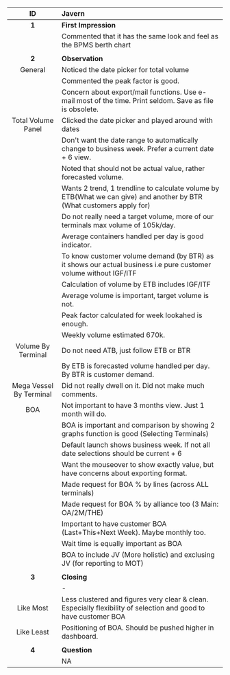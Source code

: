 |**ID**        |      Javern  |
| :---:                     |:----              |
|**1**                    | **First Impression**  |
|                         | Commented that it has the same look and feel as the BPMS berth chart |
|                         | |
|**2**                    | **Observation** |
| General                 | Noticed the date picker for total volume |
|                         | Commented the peak factor is good. |
|                         | Concern about export/mail functions. Use e-mail most of the time. Print seldom. Save as file is obsolete. |
| Total Volume Panel      | Clicked the date picker and played around with dates |
|                         | Don't want the date range to automatically change to business week. Prefer a current date + 6 view. |
|                         | Noted that should not be actual value, rather forecasted volume. |
|                         | Wants 2 trend, 1 trendline to calculate volume by ETB(What we can give) and another by BTR (What customers apply for)|
|                         | Do not really need a target volume, more of our terminals max volume of 105k/day. |
|                         | Average containers handled per day is good indicator. |
|                         | To know customer volume demand (by BTR) as it shows our actual business i.e pure customer volume without IGF/ITF |
|                         | Calculation of volume by ETB includes IGF/ITF |
|                         | Average volume is important, target volume is not. |
|                         | Peak factor calculated for week lookahed is enough. |
|                         | Weekly volume estimated 670k. |
| Volume By Terminal      | Do not need ATB, just follow ETB or BTR |
|                          | By ETB is forecasted volume handled per day. By BTR is customer demand. |
| Mega Vessel By Terminal  | Did not really dwell on it. Did not make much comments. |
| BOA                      | Not important to have 3 months view. Just 1 month will do.|
|                          | BOA is important and comparison by showing 2 graphs function is good (Selecting Terminals) |
|                          | Default launch shows business week. If not all date selections should be current + 6 |
|                          | Want the mouseover to show exactly value, but have concerns about exporting format. |
|                          | Made request for BOA % by lines (across ALL terminals) |
|                          | Made request for BOA % by alliance too (3 Main: OA/2M/THE) |
|                          | Important to have customer BOA (Last+This+Next Week). Maybe monthly too. |
|                          | Wait time is equally important as BOA |
|                          | BOA to include JV (More holistic) and exclusing JV (for reporting to MOT) |
|                         | |
|**3**                      | **Closing** |
| | - |
|Like Most | Less clustered and figures very clear & clean. Especially flexibility of selection and good to have customer BOA  |
|Like Least |  Positioning of BOA. Should be pushed higher in dashboard. |
|                         | |
|**4**   | **Question** |
| | NA |
